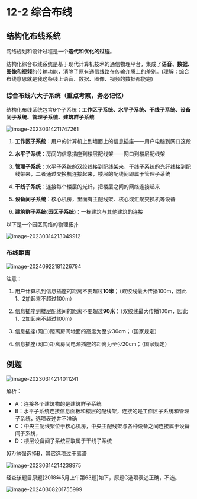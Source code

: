 # 12-2 综合布线

## 结构化布线系统

网络规划和设计过程是一个**迭代和优化的过程**。

结构化综合布线系统是基于现代计算机技术的通信物理平台，集成了**语音、数据、图像和视频**的传输功能，消除了原有通信线路在传输介质上的差别。(理解：综合布线意思就是我这条线上语音、数据、图像、视频的数据都能跑)

### 综合布线六大子系统（重点考察，务必记忆）

结构化布线系统包含6个子系统：**工作区子系统、水平子系统、干线子系统、设备间子系统、管理子系统、建筑群子系统**

![image-20230314211747261](https://img.yatjay.top/md/image-20230314211747261.png)

1. **工作区子系统**：用户的计算机上到墙面上的信息插座——用户电脑到网口这段

2. **水平子系统**：房间的信息插座到楼层配线架——网口到楼层配线架

3. **管理子系统**：水平子系统的双绞线接到配线架来，干线子系统的光纤线接到配线架来，二者通过交换机连接起来，楼层的配线间即属于管理子系统

4. **干线子系统**：连接每个楼层的光纤，把楼层之间的网络连接起来

5. **设备间子系统**：核心机房，里面有主配线架、核心或汇聚交换机等设备

6. **建筑群子系统(园区子系统)**：一栋建筑与其他建筑的连接

以下是一个园区网络的物理拓扑

![image-20230314213049912](https://img.yatjay.top/md/image-20230314213049912.png)

### 布线距离

![image-20240922181226794](https://img.yatjay.top/md/202409221812842.png)

注意：

1. 用户计算机到信息插座的距离不要超过**10米**；（双绞线最大传播100m，因此1、2加起来不超过100m）

2. 信息插座到楼层配线间的距离不要超过**90米**；（双绞线最大传播100m，因此1、2加起来不超过100m）
2. 信息插座(网口)距离房间地面的高度为至少30cm；（国家规定）
2. 信息插座(网口)距离房间电源插座的距离为至少20cm；（国家规定）

## 例题

![image-20230314214011241](https://img.yatjay.top/md/image-20230314214011241.png)

解析：

- A：连接各个建筑物的是建筑群子系统
- B：水平子系统连接信息面板和楼层的配线架，连接的是工作区子系统和管理子系统，选项表述并不准确
- C：中央主配线架位于核心机房，中央主配线架与各种设备之间连接属于设备间子系统，
- D：楼层设备间子系统互联属于干线子系统

(67)勉强选择B，其它选项过于离谱

![image-20230314214238975](https://img.yatjay.top/md/image-20230314214238975.png)

经查该题目原题[2018年5月上午第63题]如下，原题C选项表述正确，不选。

![image-20240308201755999](https://img.yatjay.top/md/image-20240308201755999.png)